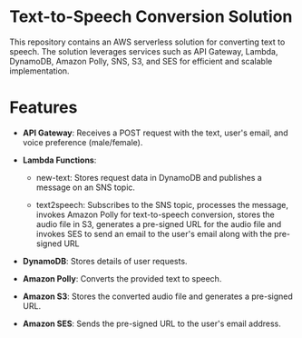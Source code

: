 # Text-to-Speech Conversion Solution

This repository contains an AWS serverless solution for converting text to speech. The solution leverages services such as API Gateway, Lambda, DynamoDB, Amazon Polly, SNS, S3, and SES for efficient and scalable implementation.

# Features

- **API Gateway**: Receives a POST request with the text, user's email, and voice preference (male/female).

- **Lambda Functions**:

  + new-text: Stores request data in DynamoDB and publishes a message on an SNS topic.

  + text2speech: Subscribes to the SNS topic, processes the message, invokes Amazon Polly for text-to-speech conversion, stores the audio file in S3, generates a pre-signed URL for the audio file and invokes SES to send an email to the user's email along with the pre-signed URL

- **DynamoDB**: Stores details of user requests.

- **Amazon Polly**: Converts the provided text to speech.

- **Amazon S3**: Stores the converted audio file and generates a pre-signed URL.

- **Amazon SES**: Sends the pre-signed URL to the user's email address.

